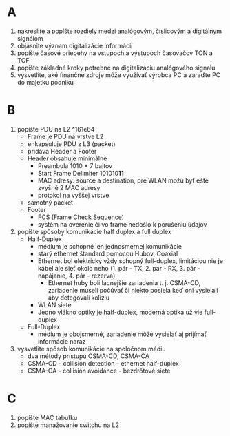 
# A
1. nakreslite a popíšte rozdiely medzi analógovým, číslicovým a digitálnym signálom
2. objasnite význam digitalizácie informácií
3. popíšte časové priebehy na vstupoch a výstupoch časovačov TON a TOF
4. popíšte základné kroky potrebné na digitalizáciu analógového signaĺu
5. vysvetlite, aké finančné zdroje môže využívať výrobca PC a zaraďte PC do majetku podniku
# B 
1. popíšte PDU na L2 ^161e64
	- Frame je PDU na vrstve L2
	- enkapsuluje PDU z L3 (packet)
	- pridáva Header a Footer
	- Header obsahuje minimálne
		- Preambula 1010 * 7 bajtov
		- Start Frame Delimiter 101010**11**
		- MAC adresy: source a destination, pre WLAN možú byť ešte zvyšné 2 MAC adresy
		- protokol na vyššej vrstve
	- samotný packet
	- Footer
		- FCS (Frame Check Sequence)
		- systém na overenie či vo frame nedošlo k porušeniu údajov
2. popíšte spôsoby komunikácie half duplex a full duplex
	- Half-Duplex
		- médium je schopné len jednosmernej komunikácie
		- starý ethernet štandard pomocou Hubov, Coaxial
		- Ethernet bol elektricky vždy schopný full-duplex, limitáciou nie je kábel ale sieť okolo neho (1. pár - TX, 2. pár - RX, 3. pár - napájanie, 4. pár - rezerva)
			- Ethernet huby boli lacnejšie zariadenia t. j. CSMA-CD, zariadenie museli počúvať či niekto posiela keď oni vysielali aby detegovali kolíziu
		- WLAN siete
		- Jedno vlákno optiky je half-duplex, moderná optika už vie full-duplex
	- Full-Duplex
		- médium je obojsmerné, zariadenie môže vysielať aj prijímať informácie naraz
3. vysvetlite spôsob komunikácie na spoločnom médiu
	- dva métody prístupu CSMA-CD, CSMA-CA
	- CSMA-CD - collision detection - ethernet half-duplex
	- CSMA-CA - collision avoidance - bezdrôtové siete
# C
1. popíšte MAC tabuľku
2. popíšte manažovanie switchu na L2
